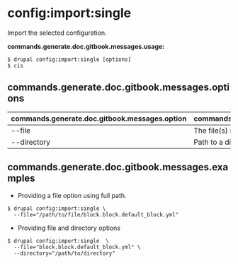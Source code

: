 # config:import:single
Import the selected configuration.

**commands.generate.doc.gitbook.messages.usage:**
```
$ drupal config:import:single [options]
$ cis  
```

## commands.generate.doc.gitbook.messages.options
commands.generate.doc.gitbook.messages.option | commands.generate.doc.gitbook.messages.details
-------|-------------
--file | The file(s) name or file(s) absolute path to import
--directory | Path to a directory of configuration to import.

## commands.generate.doc.gitbook.messages.examples
* Providing a file option using full path.
```
$ drupal config:import:single \
  --file="/path/to/file/block.block.default_block.yml"
```
* Providing file and directory options
```
$ drupal config:import:single  \
  --file="block.block.default_block.yml" \
  --directory="/path/to/directory"

```
